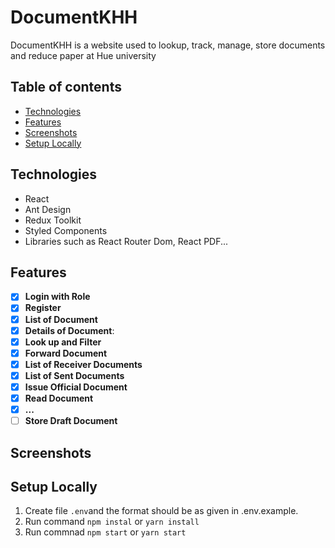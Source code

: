 # DocumentKHH

DocumentKHH is a website used to lookup, track, manage, store documents and reduce paper at Hue university

## Table of contents

- [Technologies](#technologies)
- [Features](#features)
- [Screenshots](#screenshots)
- [Setup Locally](#setuplocally)

## Technologies

- React
- Ant Design
- Redux Toolkit
- Styled Components
- Libraries such as React Router Dom, React PDF...

## Features

- [x] **Login with Role**
- [x] **Register**
- [x] **List of Document**
- [x] **Details of Document**:
- [x] **Look up and Filter**
- [x] **Forward Document**
- [x] **List of Receiver Documents**
- [x] **List of Sent Documents**
- [x] **Issue Official Document**
- [x] **Read Document**
- [x] **...**
- [ ] **Store Draft Document**

## Screenshots

## Setup Locally

1. Create file `.env`and the format should be as given in .env.example.
2. Run command `npm instal` or `yarn install` 
3. Run commnad `npm start` or `yarn start`

